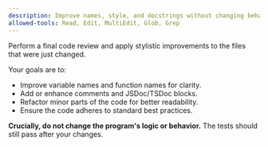 ```yaml
---
description: Improve names, style, and docstrings without changing behavior.
allowed-tools: Read, Edit, MultiEdit, Glob, Grep
---
```

Perform a final code review and apply stylistic improvements to the files that were just changed.

Your goals are to:
- Improve variable names and function names for clarity.
- Add or enhance comments and JSDoc/TSDoc blocks.
- Refactor minor parts of the code for better readability.
- Ensure the code adheres to standard best practices.

**Crucially, do not change the program's logic or behavior.** The tests should still pass after your changes.